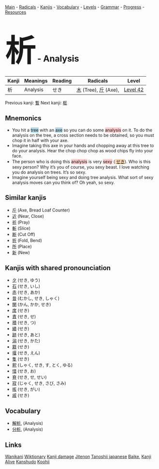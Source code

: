 <style> bigfont {font-size: 100px}</style>
[Main](../README.md) -
[Radicals](../radicals.md) -
[Kanjis](../kanjis.md) -
[Vocabulary](../vocabulary.md) -
[Levels](../levels.md) -
[Grammar](../grammar.md) - 
[Progress](../progress.md) -
[Resources](../resources.md)
# <bigfont> 析</bigfont> - Analysis 

| Kanji | Meanings | Reading | Radicals | Level |
| --- | --- | --- | --- | --- |
| 析 | Analysis | せき | [木](../radicals/木.md) (Tree), [斤](../radicals/斤.md) (Axe),  | [Level 42](../levels/wk_level42.md) |

Previous kanji: [暫](暫.md) Next kanji: [枢](枢.md) 

## Mnemonics
 * You hit a <span style="background-color:#ADD8E6"> tree</span> with an <span style="background-color:#ADD8E6"> axe</span> so you can do some <span style="background-color:#ffcccb"> analysis</span> on it. To do the analysis on the tree, a cross section needs to be obtained, so you must chop it in half with your axe.
* Imagine taking this axe in your hands and chopping away at this tree to do your analysis. Hear the chop chop chop as wood chips fly into your face.
* The person who is doing this <span style="background-color:#ffcccb"> analysis</span> is very <span style="background-color:#ffcccb"> sexy</span> (<span style="background-color:#fed8b1"> [せき](https://jisho.org/search/せき)</span>). Who is this sexy person? Why it’s you of course, you sexy beast. I love watching you do analysis on trees. It’s so sexy.
* Imagine yourself being sexy and doing tree analysis. What sort of sexy analysis moves can you think of? Oh yeah, so sexy.


## Similar kanjis
 * [斤](斤.md) (Axe, Bread Loaf Counter)
* [近](近.md) (Near, Close)
* [祈](祈.md) (Pray)
* [斬](斬.md) (Slice)
* [断](断.md) (Cut Off)
* [折](折.md) (Fold, Bend)
* [所](所.md) (Place)
* [新](新.md) (New)



## Kanjis with shared pronounciation
 * [夕](夕.md) (せき, ゆう)
* [石](石.md) (せき, いし)
* [赤](赤.md) (せき, あか)
* [昔](昔.md) (むかし, せき, しゃく)
* [関](関.md) (かん, かか, せき)
* [席](席.md) (せき)
* [責](責.md) (せき, せ)
* [積](積.md) (せき, つ)
* [績](績.md) (せき)
* [跡](跡.md) (せき, あと)
* [潟](潟.md) (せき, かた)
* [籍](籍.md) (せき)
* [堰](堰.md) (せき, えん)
* [隻](隻.md) (せき)
* [釈](釈.md) (しゃく, せき, す, とく, ゆる)
* [惜](惜.md) (せき, お)
* [脊](脊.md) (せき, せ, せい)
* [寂](寂.md) (じゃく, せき, さび, さみ)
* [咳](咳.md) (せき, がい)
* [戚](戚.md) (せき)



## Vocabulary
 * [解析](../vocabulary/析.md), (Analysis)
* [分析](../vocabulary/析.md), (Analysis)




## Links 


[Wanikani](https://www.wanikani.com/kanji/析)
[Wiktionary](https://en.wiktionary.org/wiki/析)
[Kanji damage](http://www.kanjidamage.com/kanji/search?utf8=✓&q=析)
[Jitenon](https://jitenon.com/kanji/析)
[Tanoshii japanese](https://www.tanoshiijapanese.com/dictionary/kanji.cfm?k=析)
[Baike](https://baike.baidu.com/item/析),
[Kanji Alive](https://app.kanjialive.com/析)
[Kanshudo](https://www.kanshudo.com/searchmn?q=析)
[Koohii](https://kanji.koohii.com/study/kanji/析)
